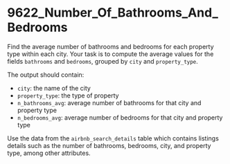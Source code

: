 # 9622_Number_Of_Bathrooms_And_Bedrooms

Find the average number of bathrooms and bedrooms for each property type within each city. Your task is to compute the average values for the fields `bathrooms` and `bedrooms`, grouped by `city` and `property_type`.

The output should contain:
- `city`: the name of the city
- `property_type`: the type of property
- `n_bathrooms_avg`: average number of bathrooms for that city and property type
- `n_bedrooms_avg`: average number of bedrooms for that city and property type

Use the data from the `airbnb_search_details` table which contains listings details such as the number of bathrooms, bedrooms, city, and property type, among other attributes.
